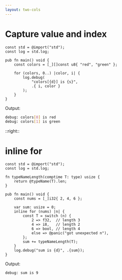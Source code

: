 ```yaml
---
layout: two-cols
---
```

<h1>Capture value and index</h1>

<Transform scale="0.85">

```text {all|7|all}
const std = @import("std");
const log = std.log;

pub fn main() void {
    const colors = [_][]const u8{ "red", "green" };

    for (colors, 0..) |color, i| {
        log.debug(
            "colors[{d}] is {s}",
            .{ i, color }
        );
    }
}
```

Output:

```sh
debug: colors[0] is red
debug: colors[1] is green
```

</Transform>

::right::

<h1>inline for</h1>

<Transform scale="0.85">

```zig {all|12|all}
const std = @import("std");
const log = std.log;

fn typeNameLength(comptime T: type) usize {
    return @typeName(T).len;
}

pub fn main() void {
    const nums = [_]i32{ 2, 4, 6 };

    var sum: usize = 0;
    inline for (nums) |n| {
        const T = switch (n) {
            2 => f32,  // length 3
            4 => i8,   // length 2
            6 => bool, // length 4
            else => @panic("got unexpected n"),
        };
        sum += typeNameLength(T);
    }
    log.debug("sum is {d}", .{sum});
}
```

Output:

```sh
debug: sum is 9
```

</Transform>

<!--
We can use a **capture** in a `for` loop. If the captured value is null, the for exits automatically.
We can use a first capture for the value, and a second capture for its index.

- `for` is an expression, like `while`
- `for` can be labeled, like `while`
- `for` can have a `inline` keyword, like `while`

In the example with `typeNameLength`:

- f32 has length 3
- i8 has length 2
- bool has length 4

The capture value (n) and iterator value (nums) of inlined for loops are **compile-time** known.
-->
